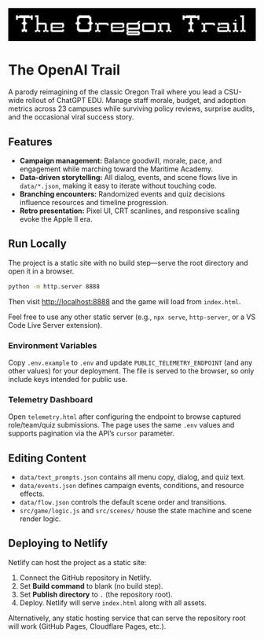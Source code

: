 <img src="./img/title.png" alt="The OpenAI Trail title screen">

# The OpenAI Trail

A parody reimagining of the classic Oregon Trail where you lead a CSU-wide rollout of ChatGPT EDU. Manage staff morale, budget, and adoption metrics across 23 campuses while surviving policy reviews, surprise audits, and the occasional viral success story.

## Features

- **Campaign management:** Balance goodwill, morale, pace, and engagement while marching toward the Maritime Academy.
- **Data-driven storytelling:** All dialog, events, and scene flows live in `data/*.json`, making it easy to iterate without touching code.
- **Branching encounters:** Randomized events and quiz decisions influence resources and timeline progression.
- **Retro presentation:** Pixel UI, CRT scanlines, and responsive scaling evoke the Apple II era.

## Run Locally

The project is a static site with no build step—serve the root directory and open it in a browser.

```bash
python -m http.server 8888
```

Then visit [http://localhost:8888](http://localhost:8888) and the game will load from `index.html`.

Feel free to use any other static server (e.g., `npx serve`, `http-server`, or a VS Code Live Server extension).

### Environment Variables

Copy `.env.example` to `.env` and update `PUBLIC_TELEMETRY_ENDPOINT` (and any other values) for your deployment. The file is served to the browser, so only include keys intended for public use.

### Telemetry Dashboard

Open `telemetry.html` after configuring the endpoint to browse captured role/team/quiz submissions. The page uses the same `.env` values and supports pagination via the API’s `cursor` parameter.

## Editing Content

- `data/text_prompts.json` contains all menu copy, dialog, and quiz text.
- `data/events.json` defines campaign events, conditions, and resource effects.
- `data/flow.json` controls the default scene order and transitions.
- `src/game/logic.js` and `src/scenes/` house the state machine and scene render logic.

## Deploying to Netlify

Netlify can host the project as a static site:

1. Connect the GitHub repository in Netlify.
2. Set **Build command** to blank (no build step).
3. Set **Publish directory** to `.` (the repository root).
4. Deploy. Netlify will serve `index.html` along with all assets.

Alternatively, any static hosting service that can serve the repository root will work (GitHub Pages, Cloudflare Pages, etc.).
